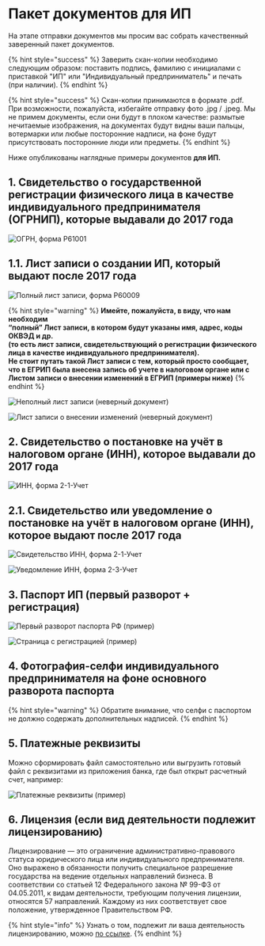 # Пакет документов для ИП

На этапе отправки документов мы просим вас собрать качественный заверенный пакет документов. 

{% hint style="success" %}
Заверить скан-копии необходимо следующим образом: поставить подпись, фамилию с инициалами с приставкой "ИП" или "Индивидуальный предприниматель" и печать \(при наличии\).
{% endhint %}

{% hint style="success" %}
Скан-копии принимаются в формате .pdf. При возможности, пожалуйста, избегайте отправку фото .jpg / .jpeg. Мы не примем документы, если они будут в плохом качестве: размытые нечитаемые изображения, на документах будут видны ваши пальцы, вотермарки или любые посторонние надписи, на фоне будут присутствовать посторонние люди или предметы.
{% endhint %}

Ниже опубликованы наглядные примеры документов **для ИП.**

## **1. Свидетельство о государственной регистрации физического лица в качестве индивидуального предпринимателя \(ОГРНИП\), которые выдавали до 2017 года**

![&#x41E;&#x413;&#x420;&#x41D;, &#x444;&#x43E;&#x440;&#x43C;&#x430; &#x420;61001](../.gitbook/assets/ogrn-forma-r61001.jpg)

## **1.1. Лист записи о создании ИП, который выдают после 2017 года**

![&#x41F;&#x43E;&#x43B;&#x43D;&#x44B;&#x439; &#x43B;&#x438;&#x441;&#x442; &#x437;&#x430;&#x43F;&#x438;&#x441;&#x438;, &#x444;&#x43E;&#x440;&#x43C;&#x430; &#x420;60009](../.gitbook/assets/polnyi-list-zapisi-forma-r60009.png)

{% hint style="warning" %}
**Имейте, пожалуйста, в виду, что нам необходим  
“полный” Лист записи, в котором будут указаны имя, адрес, коды ОКВЭД и др.  
\(то есть лист записи, свидетельствующий о регистрации физического лица в качестве индивидуального предпринимателя\).  
Не стоит путать такой Лист записи с тем, который просто сообщает, что в ЕГРИП была внесена запись об учете в налоговом органе или с Листом записи о внесении изменений в ЕГРИП \(примеры ниже\)**
{% endhint %}

![&#x41D;&#x435;&#x43F;&#x43E;&#x43B;&#x43D;&#x44B;&#x439; &#x43B;&#x438;&#x441;&#x442; &#x437;&#x430;&#x43F;&#x438;&#x441;&#x438; \(&#x43D;&#x435;&#x432;&#x435;&#x440;&#x43D;&#x44B;&#x439; &#x434;&#x43E;&#x43A;&#x443;&#x43C;&#x435;&#x43D;&#x442;\)](../.gitbook/assets/nepolnyi-list-zapisi-forma-r60009.jpg)

![&#x41B;&#x438;&#x441;&#x442; &#x437;&#x430;&#x43F;&#x438;&#x441;&#x438; &#x43E; &#x432;&#x43D;&#x435;&#x441;&#x435;&#x43D;&#x438;&#x438; &#x438;&#x437;&#x43C;&#x435;&#x43D;&#x435;&#x43D;&#x438;&#x439; \(&#x43D;&#x435;&#x432;&#x435;&#x440;&#x43D;&#x44B;&#x439; &#x434;&#x43E;&#x43A;&#x443;&#x43C;&#x435;&#x43D;&#x442;\)](../.gitbook/assets/list-zapisi-o-vnesenii-izmenenii.jpg)

## **2. Свидетельство о постановке на учёт в налоговом органе \(ИНН\), которое выдавали до 2017 года**

![&#x418;&#x41D;&#x41D;, &#x444;&#x43E;&#x440;&#x43C;&#x430; 2-1-&#x423;&#x447;&#x435;&#x442;](../.gitbook/assets/inn-forma-2-1-uchet.jpg)

## **2.1. Свидетельство или уведомление о постановке на учёт в налоговом органе \(ИНН\), которое выдают после 2017 года**

![&#x421;&#x432;&#x438;&#x434;&#x435;&#x442;&#x435;&#x43B;&#x44C;&#x441;&#x442;&#x432;&#x43E; &#x418;&#x41D;&#x41D;, &#x444;&#x43E;&#x440;&#x43C;&#x430; 2-1-&#x423;&#x447;&#x435;&#x442;](../.gitbook/assets/svidetelstvo-inn-forma-2-1-uchet.png)

![&#x423;&#x432;&#x435;&#x434;&#x43E;&#x43C;&#x43B;&#x435;&#x43D;&#x438;&#x435; &#x418;&#x41D;&#x41D;, &#x444;&#x43E;&#x440;&#x43C;&#x430; 2-3-&#x423;&#x447;&#x435;&#x442;](../.gitbook/assets/uvedomlenie-inn-forma-2-3-uchet.jpg)

## **3.** Паспорт ИП \(первый разворот + регистрация\)

![&#x41F;&#x435;&#x440;&#x432;&#x44B;&#x439; &#x440;&#x430;&#x437;&#x432;&#x43E;&#x440;&#x43E;&#x442; &#x43F;&#x430;&#x441;&#x43F;&#x43E;&#x440;&#x442;&#x430; &#x420;&#x424; \(&#x43F;&#x440;&#x438;&#x43C;&#x435;&#x440;\)](../.gitbook/assets/pasport_rf.jpg)

![&#x421;&#x442;&#x440;&#x430;&#x43D;&#x438;&#x446;&#x430; &#x441; &#x440;&#x435;&#x433;&#x438;&#x441;&#x442;&#x440;&#x430;&#x446;&#x438;&#x435;&#x439; \(&#x43F;&#x440;&#x438;&#x43C;&#x435;&#x440;\)](../.gitbook/assets/russia-passport-registration-scaled.jpg)

## 4. Фотография-селфи индивидуального предпринимателя на фоне основного разворота паспорта

{% hint style="warning" %}
Обратите внимание, что селфи с паспортом не должно содержать дополнительных надписей.
{% endhint %}

## 5. Платежные реквизиты

Можно сформировать файл самостоятельно или выгрузить готовый файл с реквизитами из приложения банка, где был открыт расчетный счет, например:

![&#x41F;&#x43B;&#x430;&#x442;&#x435;&#x436;&#x43D;&#x44B;&#x435; &#x440;&#x435;&#x43A;&#x432;&#x438;&#x437;&#x438;&#x442;&#x44B; \(&#x43F;&#x440;&#x438;&#x43C;&#x435;&#x440;\)](../.gitbook/assets/rekvizity.png)

## 6. Лицензия \(если вид деятельности подлежит лицензированию\)

Лицензирование — это ограничение административно-правового статуса юридического лица или индивидуального предпринимателя. Оно выражено в обязанности получить специальное разрешение государства на ведение отдельных направлений бизнеса. В соответствии со статьей 12 Федерального закона № 99-ФЗ от 04.05.2011, к видам деятельности, требующим получения лицензии, относятся 57 направлений. Каждому из них соответствует свое положение, утвержденное Правительством РФ. 

{% hint style="info" %}
Узнать о том, подлежит ли ваша деятельность лицензированию, можно [по ссылке](http://www.consultant.ru/document/cons_doc_LAW_113658/6a4a5b5468ba8b99831699f7d048d2a5d7710610/).
{% endhint %}

